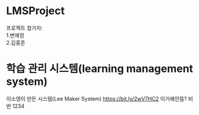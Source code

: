 # LMSProject
프로젝트 참가자:<br>
1.변재정<br>
2.김홍준<br>
# 학습 관리 시스템(learning management system)
  이소영이 만든 시스템(Lee Maker System)
https://bit.ly/2wV7HC2 이거왜안뜸?
비번 1234
